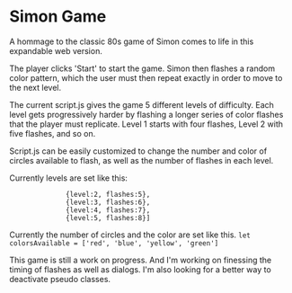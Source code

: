 # Simon Game
A hommage to the classic 80s game of Simon comes to life in this expandable web version.

The player clicks 'Start' to start the game.  Simon then flashes a random color pattern, which the user must then repeat exactly in order to move to the next level.

The current script.js gives the game 5 different levels of difficulty.  Each level gets progressively harder by flashing a longer series of color flashes that the player must replicate. Level 1 starts with four flashes, Level 2 with five flashes, and so on.

Script.js can be easily customized to change the number and color of circles available to flash, as well as the number of flashes in each level.

Currently levels are set like this:
```let levels = [{level:1, flashes:4},
              {level:2, flashes:5},
              {level:3, flashes:6},
              {level:4, flashes:7},
              {level:5, flashes:8}]
 ```

Currently the number of circles and the color are set like this.
```let colorsAvailable = ['red', 'blue', 'yellow', 'green']```

This game is still a work on progress. And I'm working on finessing the timing of flashes as well as dialogs.  I'm also looking for a better way to deactivate pseudo classes.



